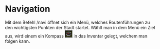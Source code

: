 # Navigation

Mit dem Befehl /navi öffnet sich ein Menü, welches Routenführungen zu den wichtigsten Punkten der Stadt startet. Wählt man in dem Menü ein Ziel aus, wird einem ein Kompass <img width="25" height="25" src="../../../assets/image/allgemein/Compass.png"> in das Inventar gelegt, welchem man folgen kann.
